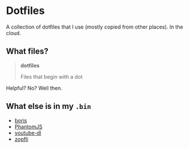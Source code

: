 Dotfiles
========

A collection of dotfiles that I use (mostly copied from other places). In the cloud.

What files?
-----------

> **dotfiles**
>
> Files that begin with a dot

Helpful? No? Well then.

What else is in my `.bin`
-------------------------

- [boris](https://github.com/d11wtq/boris)
- [PhantomJS](http://phantomjs.org/)
- [youtube-dl](https://rg3.github.io/youtube-dl/)
- [zopfli](https://code.google.com/p/zopfli/)
